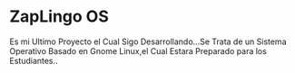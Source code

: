 # ZapLingo OS

Es mi Ultimo Proyecto el Cual Sigo Desarrollando...Se Trata de un Sistema Operativo Basado en Gnome Linux,el Cual Estara Preparado para los Estudiantes..
